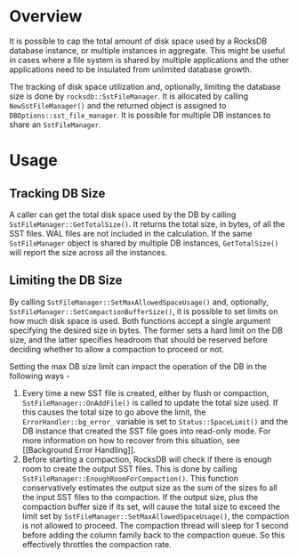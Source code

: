 # Overview
It is possible to cap the total amount of disk space used by a RocksDB database instance, or multiple instances in aggregate. This might be useful in cases where a file system is shared by multiple applications and the other applications need to be insulated from unlimited database growth.

The tracking of disk space utilization and, optionally, limiting the database size is done by ```rocksdb::SstFileManager```. It is allocated by calling ```NewSstFileManager()``` and the returned object is assigned to ```DBOptions::sst_file_manager```. It is possible for multiple DB instances to share an ```SstFileManager```.

# Usage
## Tracking DB Size
A caller can get the total disk space used by the DB by calling ```SstFileManager::GetTotalSize()```. It returns the total size, in bytes, of all the SST files. WAL files are not included in the calculation. If the same ```SstFileManager``` object is shared by multiple DB instances, ```GetTotalSize()``` will report the size across all the instances.

## Limiting the DB Size
By calling ```SstFileManager::SetMaxAllowedSpaceUsage()``` and, optionally,  ```SstFileManager::SetCompactionBufferSize()```, it is possible to set limits on how much disk space is used. Both functions accept a single argument specifying the desired size in bytes. The former sets a hard limit on the DB size, and the latter specifies headroom that should be reserved before deciding whether to allow a compaction to proceed or not.

Setting the max DB size limit can impact the operation of the DB in the following ways -
1. Every time a new SST file is created, either by flush or compaction, ```SstFileManager::OnAddFile()``` is called to update the total size used. If this causes the total size to go above the limit, the ```ErrorHandler::bg_error_``` variable is set to ```Status::SpaceLimit()``` and the DB instance that created the SST file goes into read-only mode. For more information on how to recover from this situation, see [[Background Error Handling]].
2. Before starting a compaction, RocksDB will check if there is enough room to create the output SST files. This is done by calling ```SstFileManager::EnoughRoomForCompaction()```. This function conservatively estimates the output size as the sum of the sizes fo all the input SST files to the compaction. If the output size, plus the compaction buffer size if its set, will cause the total size to exceed the limit set by ```SstFileManager::SetMaxAllowedSpaceUsage()```, the compaction is not allowed to proceed. The compaction thread will sleep for 1 second before adding the column family back to the compaction queue. So this effectively throttles the compaction rate.